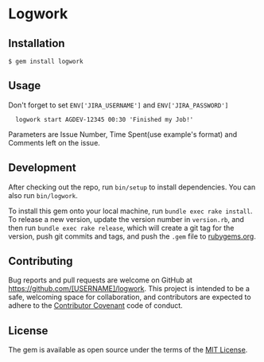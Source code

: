 # Logwork

## Installation

    $ gem install logwork

## Usage

Don't forget to set `ENV['JIRA_USERNAME']` and `ENV['JIRA_PASSWORD']`

```
  logwork start AGDEV-12345 00:30 'Finished my Job!'
```
Parameters are Issue Number, Time Spent(use example's format) and Comments left on the issue.

## Development

After checking out the repo, run `bin/setup` to install dependencies. You can also run `bin/logwork`.

To install this gem onto your local machine, run `bundle exec rake install`. To release a new version, update the version number in `version.rb`, and then run `bundle exec rake release`, which will create a git tag for the version, push git commits and tags, and push the `.gem` file to [rubygems.org](https://rubygems.org).

## Contributing

Bug reports and pull requests are welcome on GitHub at https://github.com/[USERNAME]/logwork. This project is intended to be a safe, welcoming space for collaboration, and contributors are expected to adhere to the [Contributor Covenant](http://contributor-covenant.org) code of conduct.


## License

The gem is available as open source under the terms of the [MIT License](http://opensource.org/licenses/MIT).

